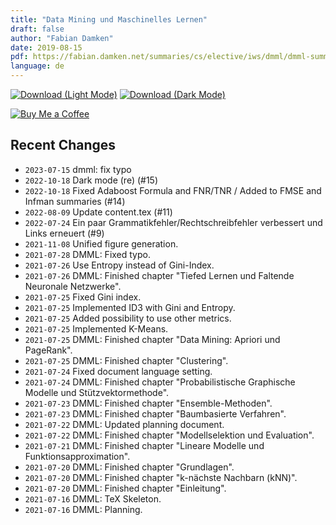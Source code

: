 ```yaml
---
title: "Data Mining und Maschinelles Lernen"
draft: false
author: "Fabian Damken"
date: 2019-08-15
pdf: https://fabian.damken.net/summaries/cs/elective/iws/dmml/dmml-summary.pdf
language: de
---
```


[![Download (Light Mode)](/download.png)](dmml-summary.pdf)
[![Download (Dark Mode)](/download-dark.png)](dmml-summary-dark.pdf)

[![Buy Me a Coffee](/kofi.png)](https://ko-fi.com/fdamken)

## Recent Changes
- `2023-07-15` dmml: fix typo
- `2022-10-18` Dark mode (re) (#15)
- `2022-10-18` Fixed Adaboost Formula and FNR/TNR / Added to FMSE and Infman summaries (#14)
- `2022-08-09` Update content.tex (#11)
- `2022-07-24` Ein paar Grammatikfehler/Rechtschreibfehler verbessert und Links erneuert (#9)
- `2021-11-08` Unified figure generation.
- `2021-07-28` DMML: Fixed typo.
- `2021-07-26` Use Entropy instead of Gini-Index.
- `2021-07-26` DMML: Finished chapter "Tiefed Lernen und Faltende Neuronale Netzwerke".
- `2021-07-25` Fixed Gini index.
- `2021-07-25` Implemented ID3 with Gini and Entropy.
- `2021-07-25` Added possibility to use other metrics.
- `2021-07-25` Implemented K-Means.
- `2021-07-25` DMML: Finished chapter "Data Mining: Apriori und PageRank".
- `2021-07-25` DMML: Finished chapter "Clustering".
- `2021-07-24` Fixed document language setting.
- `2021-07-24` DMML: Finished chapter "Probabilistische Graphische Modelle und Stützvektormethode".
- `2021-07-23` DMML: Finished chapter "Ensemble-Methoden".
- `2021-07-23` DMML: Finished chapter "Baumbasierte Verfahren".
- `2021-07-22` DMML: Updated planning document.
- `2021-07-22` DMML: Finished chapter "Modellselektion und Evaluation".
- `2021-07-21` DMML: Finished chapter "Lineare Modelle und Funktionsapproximation".
- `2021-07-20` DMML: Finished chapter "Grundlagen".
- `2021-07-20` DMML: Finished chapter "k-nächste Nachbarn (kNN)".
- `2021-07-20` DMML: Finished chapter "Einleitung".
- `2021-07-16` DMML: TeX Skeleton.
- `2021-07-16` DMML: Planning.
